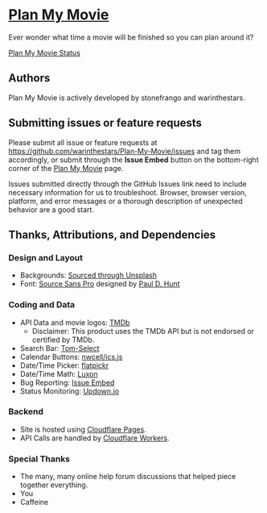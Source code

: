 # [Plan My Movie](https://planmymovie.com)
Ever wonder what time a movie will be finished so you can plan around it? 

[Plan My Movie Status](https://statuspage.planmymovie.com)

## Authors
Plan My Movie is actively developed by stonefrango and warinthestars.

## Submitting issues or feature requests
Please submit all issue or feature requests at https://github.com/warinthestars/Plan-My-Movie/issues and tag them accordingly, or submit through the **Issue Embed** button on the bottom-right corner of the [Plan My Movie](https://planmymovie.com) page. 

Issues submitted directly through the GitHub Issues link need to include necessary information for us to troubleshoot. Browser, browser version, platform, and error messages or a thorough description of unexpected behavior are a good start.

## Thanks, Attributions, and Dependencies
### Design and Layout
* Backgrounds: [Sourced through Unsplash](https://unsplash.com/collections/Aiqocg7kHW0/plan-my-movie-backdrops)
* Font: [Source Sans Pro](https://fonts.google.com/specimen/Source+Sans+Pro) designed by [Paul D. Hunt](https://fonts.google.com/?query=Paul+D.+Hunt)

### Coding and Data
* API Data and movie logos: [TMDb](https://www.themoviedb.org/)
    * Disclaimer: This product uses the TMDb API but is not endorsed or certified by TMDb.
* Search Bar: [Tom-Select](https://github.com/orchidjs/tom-select)
* Calendar Buttons: [nwcell/ics.js](https://github.com/nwcell/ics.js)
* Date/Time Picker: [flatpickr](https://github.com/flatpickr/flatpickr)
* Date/Time Math: [Luxon](https://github.com/moment/luxon)
* Bug Reporting: [Issue Embed](https://www.issueembed.dev)
* Status Monitoring: [Updown.io](https://updown.io)

### Backend
* Site is hosted using [Cloudflare Pages](https://pages.cloudflare.com).
* API Calls are handled by [Cloudflare Workers](https://workers.cloudflare.com).

### Special Thanks
* The many, many online help forum discussions that helped piece together everything.
* You
* Caffeine
